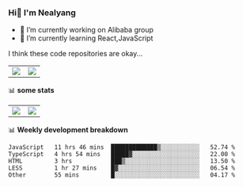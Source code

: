 ### Hi👋 I'm Nealyang

- 🔭 I’m currently working on Alibaba group
- 🌱 I’m currently learning React,JavaScript


I think these code repositories are okay...

<table>
  <tbody>
    <tr>
      <td>
        <a href="https://github.com/Nealyang/React-Express-Blog-Demo">
          <img align="center" src="https://github-readme-stats.vercel.app/api/pin/?username=Nealyang&repo=React-Express-Blog-Demo&theme=chartreuse-dark" />
        </a>
      </td>
       <td>
        <a href="https://github.com/Nealyang/PersonalBlog">
          <img align="center" src="https://github-readme-stats.vercel.app/api/pin/?username=Nealyang&repo=PersonalBlog&theme=chartreuse-dark" />
        </a>
      </td>
    </tr>
  </tbody>
</table>

📊 **some stats**


<table>
  <tbody>
    <tr>
      <td>
          <img align="center" src="https://github-readme-stats.vercel.app/api?username=Nealyang&theme=chartreuse-dark&show_icons=true" />
      </td>
       <td>
          <img align="center" src="https://github-readme-stats.vercel.app/api/top-langs/?username=Nealyang&theme=chartreuse-dark" />
      </td>
    </tr>
  </tbody>
</table>

📊 **Weekly development breakdown**

<!--START_SECTION:waka-->
```text
JavaScript   11 hrs 46 mins  █████████████▒░░░░░░░░░░░   52.74 % 
TypeScript   4 hrs 54 mins   █████▓░░░░░░░░░░░░░░░░░░░   22.00 % 
HTML         3 hrs           ███▒░░░░░░░░░░░░░░░░░░░░░   13.50 % 
LESS         1 hr 27 mins    █▓░░░░░░░░░░░░░░░░░░░░░░░   06.54 % 
Other        55 mins         █░░░░░░░░░░░░░░░░░░░░░░░░   04.17 % 
```
<!--END_SECTION:waka-->
